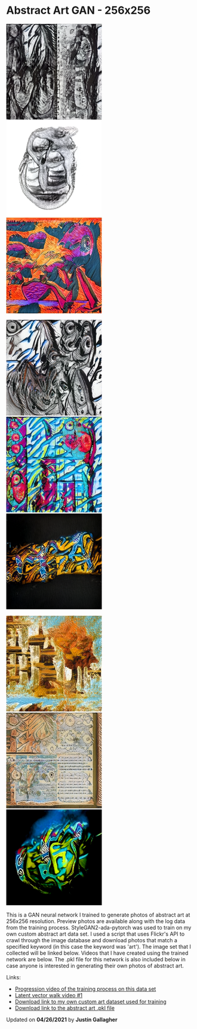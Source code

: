 # Abstract Art GAN - 256x256
![Test](https://github.com/ThisJustin-code/pretrained-gan-abstract-art-256/blob/master/preview/8973432.png)
![Test](https://github.com/ThisJustin-code/pretrained-gan-abstract-art-256/blob/master/preview/8973498.png)
![Test](https://github.com/ThisJustin-code/pretrained-gan-abstract-art-256/blob/master/preview/8973600.png)

![Test](https://github.com/ThisJustin-code/pretrained-gan-abstract-art-256/blob/master/preview/8973446.png)
![Test](https://github.com/ThisJustin-code/pretrained-gan-abstract-art-256/blob/master/preview/8973522.png)
![Test](https://github.com/ThisJustin-code/pretrained-gan-abstract-art-256/blob/master/preview/8975286.png)

![Test](https://github.com/ThisJustin-code/pretrained-gan-abstract-art-256/blob/master/preview/8973458.png)
![Test](https://github.com/ThisJustin-code/pretrained-gan-abstract-art-256/blob/master/preview/8973584.png)
![Test](https://github.com/ThisJustin-code/pretrained-gan-abstract-art-256/blob/master/preview/8975428.png)

This is a GAN neural network I trained to generate photos of abstract art at 256x256 resolution. Preview photos are 
available along with the log data from the training process. StyleGAN2-ada-pytorch was used to train on my own custom 
abstract art data set. I used a script that uses Flickr's API to crawl through the image database and download photos that 
match a specified keyword (in this case the keyword was 'art'). The image set that I collected will be linked below. 
Videos that I have created using the trained network are below. The 
.pkl file for this network is also included below in case anyone is interested in generating their own photos of 
abstract art.

Links:

* [Progression video of the training process on this data set]()
* [Latent vector walk video #1]()
* [Download link to my own custom art dataset used for training]()
* [Download link to the abstract art .pkl file]()

Updated on **04/26/2021** by **Justin Gallagher**
